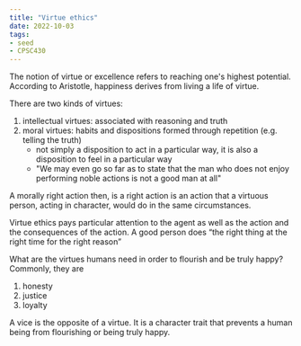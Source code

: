 ```yaml
---
title: "Virtue ethics"
date: 2022-10-03
tags:
- seed
- CPSC430
---
```


The notion of virtue or excellence refers to reaching one's highest potential. According to Aristotle, happiness derives from living a life of virtue.

There are two kinds of virtues:
1. intellectual virtues: associated with reasoning and truth
2. moral virtues: habits and dispositions formed through repetition (e.g. telling the truth)
	- not simply a disposition to act in a particular way, it is also a disposition to feel in a particular way
	- "We may even go so far as to state that the man who does not enjoy performing noble actions is not a good man at all"

A morally right action then, is a right action is an action that a virtuous person, acting in character, would do in the same circumstances.

Virtue ethics pays particular attention to the agent as well as the action and the consequences of the action. A good person does “the right thing at the right time for the right reason”

What are the virtues humans need in order to flourish and be truly happy? Commonly, they are
1. honesty
2. justice
3. loyalty

A vice is the opposite of a virtue. It is a character trait that prevents a human being from flourishing or being truly happy.